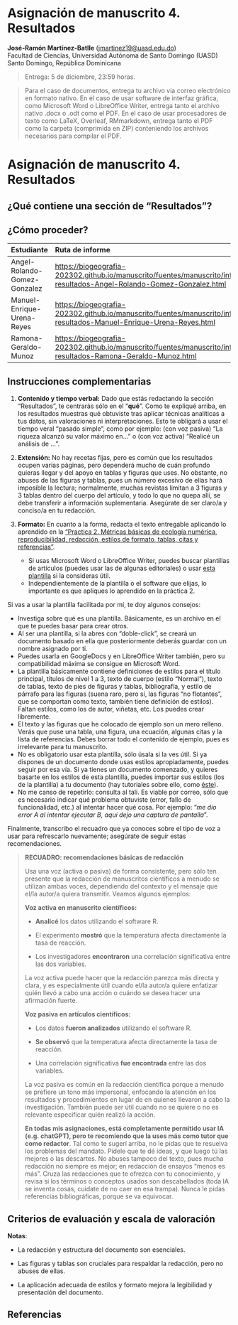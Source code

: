 Asignación de manuscrito 4. Resultados
================
<b>José-Ramón Martínez-Batlle</b> (<jmartinez19@uasd.edu.do>) <br>
Facultad de Ciencias, Universidad Autónoma de Santo Domingo (UASD) <br>
Santo Domingo, República Dominicana

<!-- README.md se genera a partir de README.Rmd. Por favor, edita ese archivo. -->

> Entrega: 5 de diciembre, 23:59 horas.

> Para el caso de documentos, entrega tu archivo vía correo electrónico
> en formato nativo. En el caso de usar software de interfaz gráfica,
> como Microsoft Word o LibreOffice Writer, entrega tanto el archivo
> nativo .docx o .odt como el PDF. En el caso de usar procesadores de
> texto como LaTeX, Overleaf, RMmarkdown, entrega tanto el PDF como la
> carpeta (comprimida en ZIP) conteniendo los archivos necesarios para
> compilar el PDF.

# Asignación de manuscrito 4. Resultados

## ¿Qué contiene una sección de “Resultados”?

## ¿Cómo proceder?

<!-- Formularios de ODK, listas estudiantes -->

| Estudiante                   | Ruta de informe                                                                                                            |
|:-----------------------------|:---------------------------------------------------------------------------------------------------------------------------|
| Angel-Rolando-Gomez-Gonzalez | <https://biogeografia-202302.github.io/manuscrito/fuentes/manuscrito/informe-resultados-Angel-Rolando-Gomez-Gonzalez.html> |
| Manuel-Enrique-Urena-Reyes   | <https://biogeografia-202302.github.io/manuscrito/fuentes/manuscrito/informe-resultados-Manuel-Enrique-Urena-Reyes.html>   |
| Ramona-Geraldo-Munoz         | <https://biogeografia-202302.github.io/manuscrito/fuentes/manuscrito/informe-resultados-Ramona-Geraldo-Munoz.html>         |

## Instrucciones complementarias

1.  **Contenido y tiempo verbal:** Dado que estás redactando la sección
    “Resultados”, te centrarás sólo en el “**qué**”. Como te expliqué
    arriba, en los resultados muestras qué obtuviste tras aplicar
    técnicas analíticas a tus datos, sin valoraciones ni
    interpretaciones. Esto te obligará a usar el tiempo veral “pasado
    simple”, como por ejemplo: (con voz pasiva) “La riqueza alcanzó su
    valor máximo en…” o (con voz activa) “Realicé un análisis de …”.

2.  **Extensión:** No hay recetas fijas, pero es común que los
    resultados ocupen varias páginas, pero dependerá mucho de cuán
    profundo quieras llegar y del apoyo en tablas y figuras que uses. No
    obstante, no abuses de las figuras y tablas, pues un número excesivo
    de ellas hará imposible la lectura; normalmente, muchas revistas
    limitan a 3 figuras y 3 tablas dentro del cuerpo del artículo, y
    todo lo que no quepa allí, se debe transferir a información
    suplementaria. Asegúrate de ser claro/a y conciso/a en tu redacción.

3.  **Formato:** En cuanto a la forma, redacta el texto entregable
    aplicando lo aprendido en la [“Practica 2. Métricas básicas de
    ecología numérica, reproducibilidad, redacción, estilos de formato,
    tablas, citas y
    referencias”](https://github.com/biogeografia-202302/practicas/blob/main/practica-02.md).

    -   Si usas Microsoft Word o LibreOffice Writer, puedes buscar
        plantillas de artículos (puedes usar las de algunas editoriales)
        o usar [esta plantilla](data/plantilla-manuscrito.dotx) si la
        consideras útil.
    -   Independientemente de la plantilla o el software que elijas, lo
        importante es que apliques lo aprendido en la práctica 2.

Si vas a usar la plantilla facilitada por mí, te doy algunos consejos:

-   Investiga sobre qué es una plantilla. Básicamente, es un archivo en
    el que te puedes basar para crear otros.
-   Al ser una plantilla, si la abres con “doble-click”, se creará un
    documento basado en ella que posteriormente deberás guardar con un
    nombre asignado por ti.
-   Puedes usarla en GoogleDocs y en LibreOffice Writer también, pero su
    compatibilidad máxima se consigue en Microsoft Word.
-   La plantilla básicamente contiene definiciones de estilos para el
    título principal, títulos de nivel 1 a 3, texto de cuerpo (estilo
    “Normal”), texto de tablas, texto de pies de figuras y tablas,
    bibliografía, y estilo de párrafo para las figuras (suena raro, pero
    sí, las figuras “no flotantes”, que se comportan como texto, también
    tiene definición de estilos). Faltan estilos, como los de autor,
    viñetas, etc. Los puedes crear libremente.
-   El texto y las figuras que he colocado de ejemplo son un mero
    relleno. Verás que puse una tabla, una figura, una ecuación, algunas
    citas y la lista de referencias. Debes borrar todo el contenido de
    ejemplo, pues es irrelevante para tu manuscrito.
-   No es obligatorio usar esta plantilla, sólo úsala si la ves útil. Si
    ya dispones de un documento donde usas estilos apropiadamente,
    puedes seguir por esa vía. Si ya tienes un documento comenzado, y
    quieres basarte en los estilos de esta plantilla, puedes importar
    sus estilos (los de la plantilla) a tu documento (hay tutoriales
    sobre ello, como
    [éste](https://www.youtube.com/watch?v=YG7FhZvR2Do)).
-   No me canso de repetirlo: consulta al tali. Es viable por correo,
    sólo que es necesario indicar qué problema obtuviste (error, fallo
    de funcionalidad, etc.) al intentar hacer qué cosa. Por ejemplo:
    “*me dio error A al intentar ejecutar B, aquí dejo una captura de
    pantalla*”.

Finalmente, transcribo el recuadro que ya conoces sobre el tipo de voz a
usar para refrescarlo nuevamente; asegúrate de seguir estas
recomendaciones.

> **RECUADRO: recomendaciones básicas de redacción**
>
> Usa una voz (activa o pasiva) de forma consistente, pero sólo ten
> presente que la redacción de manuscritos científicos a menudo se
> utilizan ambas voces, dependiendo del contexto y el mensaje que el/la
> autor/a quiera transmitir. Veamos algunos ejemplos:
>
> **Voz activa en manuscrito científicos:**
>
> -   **Analicé** los datos utilizando el software R.
>
> -   El experimento **mostró** que la temperatura afecta directamente
>     la tasa de reacción.
>
> -   Los investigadores **encontraron** una correlación significativa
>     entre las dos variables.
>
> La voz activa puede hacer que la redacción parezca más directa y
> clara, y es especialmente útil cuando el/la autor/a quiere enfatizar
> quién llevó a cabo una acción o cuándo se desea hacer una afirmación
> fuerte.
>
> **Voz pasiva en artículos científicos:**
>
> -   Los datos **fueron analizados** utilizando el software R.
>
> -   **Se observó** que la temperatura afecta directamente la tasa de
>     reacción.
>
> -   Una correlación significativa **fue encontrada** entre las dos
>     variables.
>
> La voz pasiva es común en la redacción científica porque a menudo se
> prefiere un tono más impersonal, enfocando la atención en los
> resultados y procedimientos en lugar de en quienes llevaron a cabo la
> investigación. También puede ser útil cuando no se quiere o no es
> relevante especificar quién realizó la acción.
>
> **En todas mis asignaciones, está completamente permitido usar IA
> (e.g. chatGPT), pero te recomiendo que la uses más como tutor que como
> redactor**. Tal como te sugerí arriba, no le pidas que te resuelva los
> problemas del mandato. Pídele que te dé ideas, y que luego tú las
> mejores o las descartes. No abuses tampoco del texto, pues mucha
> redacción no siempre es mejor; en redacción de ensayos “menos es más”.
> Cruza las redacciones que te ofrezca con tu conocimiento, y revisa si
> los términos o conceptos usados son descabellados (toda IA se inventa
> cosas, cuidate de no caer en esa trampa). Nunca le pidas referencias
> bibliográficas, porque se va equivocar.

## Criterios de evaluación y escala de valoración

**Notas**:

-   La redacción y estructura del documento son esenciales.

-   Las figuras y tablas son cruciales para respaldar la redacción, pero
    no abuses de ellas.

-   La aplicación adecuada de estilos y formato mejora la legibilidad y
    presentación del documento.

## Referencias

